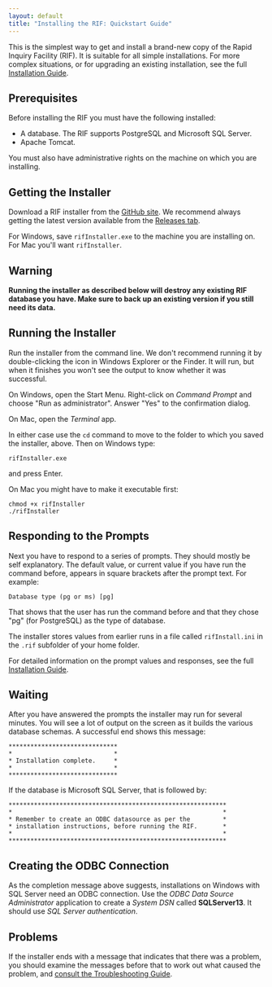 ```yaml
---
layout: default
title: "Installing the RIF: Quickstart Guide"
---
```


This is the simplest way to get and install a brand-new copy of the Rapid Inquiry Facility (RIF). It is suitable for all simple installations. For more complex situations, or for upgrading an existing installation, see the full [Installation Guide](InstallationGuide).

## Prerequisites

Before installing the RIF you must have the following installed:

* A database. The RIF supports PostgreSQL and Microsoft SQL Server.
* Apache Tomcat.

You must also have administrative rights on the machine on which you are installing.

## Getting the Installer

Download a RIF installer from the [GitHub site](https://github.com/smallAreaHealthStatisticsUnit/rapidInquiryFacility). We recommend always getting the latest version available from the [Releases tab](https://github.com/smallAreaHealthStatisticsUnit/rapidInquiryFacility/releases).

For Windows, save `rifInstaller.exe` to the machine you are installing on. For Mac you'll want `rifInstaller`.

## Warning

**Running the installer as described below will destroy any existing RIF database you have. Make sure to back up an existing version if you still need its data.**

## Running the Installer

Run the installer from the command line. We don't recommend running it by double-clicking the icon in Windows Explorer or the Finder. It will run, but when it finishes you won't see the output to know whether it was successful.

On Windows, open  the Start Menu. Right-click on  _Command Prompt_ and choose "Run as administrator". Answer "Yes" to the confirmation dialog.

On Mac, open the _Terminal_ app.

In either case use the `cd` command to move to the folder to which you saved the installer, above. Then on Windows type:

```
rifInstaller.exe
```
and press Enter.

On Mac you might have to make it executable first:

```
chmod +x rifInstaller
./rifInstaller
```

## Responding to the Prompts

Next you have to respond to a series of prompts. They should mostly be self explanatory. The default value, or current value if you have run the command before, appears in square brackets after the prompt text. For example:

```
Database type (pg or ms) [pg]
```

That shows that the  user has run the command before and that they chose "pg" (for PostgreSQL) as the type of database.

The installer stores values from earlier runs in a file called `rifInstall.ini` in the `.rif` subfolder of your home folder.

For detailed information on the prompt values and responses, see the full [Installation Guide](InstallationGuide).

## Waiting

After you have answered the prompts the installer may run for several minutes. You will see a lot of output on the screen as it builds the various database schemas. A successful end shows this message:

```
******************************
*                            *
* Installation complete.     *
*                            *
******************************
```

If the database is Microsoft SQL Server, that is followed by:

```
************************************************************
*                                                          *
* Remember to create an ODBC datasource as per the         *
* installation instructions, before running the RIF.       *
*                                                          *
************************************************************
```

## Creating the ODBC Connection

As the completion message above suggests, installations on Windows with SQL Server need an ODBC connection. Use the _ODBC Data Source Administrator_ application to create a _System DSN_ called **SQLServer13**. It should use _SQL Server authentication_.

## Problems

If the installer ends with a message that indicates that there was a problem, you should examine the messages before that to work out what caused the problem, and [consult the Troubleshooting Guide]().

